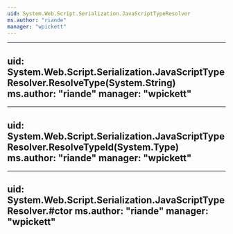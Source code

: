 ```yaml
---
uid: System.Web.Script.Serialization.JavaScriptTypeResolver
ms.author: "riande"
manager: "wpickett"
---
```


---
uid: System.Web.Script.Serialization.JavaScriptTypeResolver.ResolveType(System.String)
ms.author: "riande"
manager: "wpickett"
---

---
uid: System.Web.Script.Serialization.JavaScriptTypeResolver.ResolveTypeId(System.Type)
ms.author: "riande"
manager: "wpickett"
---

---
uid: System.Web.Script.Serialization.JavaScriptTypeResolver.#ctor
ms.author: "riande"
manager: "wpickett"
---
